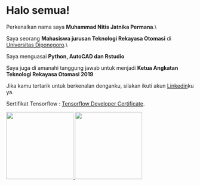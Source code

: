 # Halo semua! 

Perkenalkan nama saya **Muhammad Nitis Jatnika Permana**.\

Saya seorang **Mahasiswa jurusan Teknologi Rekayasa Otomasi** di [Universitas Diponegoro](https://www.undip.ac.id//).\

Saya menguasai **Python, AutoCAD dan Rstudio**

Saya juga di amanahi tanggung jawab untuk menjadi **Ketua Angkatan Teknologi Rekayasa Otomasi 2019**

Jika kamu tertarik untuk berkenalan denganku, silakan ikuti akun [Linkedin](https://www.linkedin.com/in/muhammad-nitis-039ba8203/)ku ya.

Sertifikat Tensorflow : [Tensorflow Developer Certificate](https://api.accredible.com/v1/frontend/credential_website_embed_image/certificate/56586773).

<p align="left">
<a href="https://github.com/almightynoah">
  <img height="180em" src="https://github-readme-stats-eight-theta.vercel.app/api?username=almightynoah&show_icons=true&theme=algolia&include_all_commits=true&count_private=true"/>
 <img height="180em" src="https://github-readme-stats-eight-theta.vercel.app/api/top-langs/?username=almightynoah&layout=compact&langs_count=8&theme=algolia"/>
</a>
</p>
